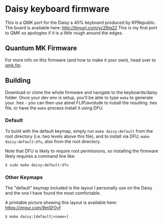 Daisy keyboard firmware
======================

This is a QMK port for the Daisy a 40% keyboard produced by KPRepublic. The board is available here: http://tinyurl.com/yc26lq22
This is my first port to QMK so apologies if it is a little rough around the edges.

## Quantum MK Firmware

For more info on this firmware (and how to make it your own), head over to [qmk.fm](http://qmk.fm).

## Building

Download or clone the whole firmware and navigate to the
keyboards/daisy folder. Once your dev env is setup, you'll be able to
type `make` to generate your .hex - you can then use atmel FLIP/avrdude
to install the resulting .hex file, or have the `make` process install
it using DFU.

### Default

To build with the default keymap, simply run `make daisy:default` from the root directory (i.e. two levels above this file), and to install via DFU, `make daisy:default:dfu`, also from the root directory.

Note that DFU is likely to require root permissions, so installing the
firmware likely requires a command line like:

```
$ sudo make daisy:default:dfu
```

### Other Keymaps

The "default" keymap included is the layout I personally use on the Daisy and the one I have found the most comfortable.

A printable picture showing this layout is available here: https://imgur.com/9mSF0yf


```
$ make daisy:[default|<name>]
```

